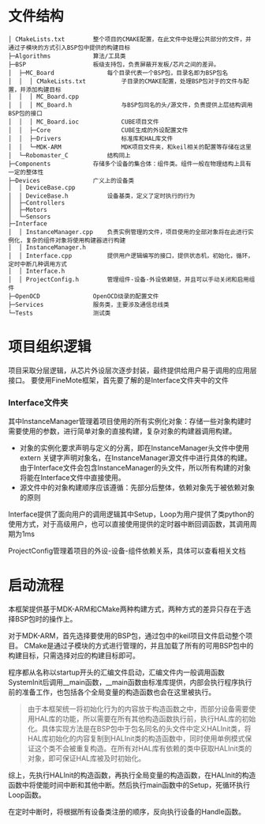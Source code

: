 # 文件结构


```
│ CMakeLists.txt		整个项目的CMAKE配置，在此文件中处理公共部分的文件，并通过子模块的方式引入BSP包中提供的构建目标
├─Algorithms			算法/工具类
├─BSP					板级支持包，负责屏蔽开发板/芯片之间的差异。
│  ├─MC_Board				每个目录代表一个BSP包，目录名即为BSP包名
│  │  │ CMakeLists.txt			子目录的CMAKE配置，处理BSP包对于的文件与配置，并添加构建目标
│  │  │ MC_Board.cpp
│  │  │ MC_Board.h				与BSP包同名的头/源文件，负责提供上层结构调用BSP包的接口
│  │  │ MC_Board.ioc			CUBE项目文件
│  │  ├─Core					CUBE生成的外设配置文件
│  │  ├─Drivers					标准库和HAL库文件
│  │  └─MDK-ARM					MDK项目文件夹，和keil相关的配置等存储在这里
│  └─Robomaster_C			结构同上
├─Components			存储多个设备的集合体：组件类。组件一般在物理结构上具有一定的整体性
├─Devices				广义上的设备类
│  │ DeviceBase.cpp			
│  │ DeviceBase.h			设备基类，定义了定时执行的行为
│  ├─Controllers
│  ├─Motors
│  └─Sensors
├─Interface
│  │ InstanceManager.cpp	负责实例管理的文件，项目使用的全部对象将在此进行实例化，复杂的组件对象将使用构建器进行构建
│  │ InstanceManager.h
│  │ Interface.cpp			提供用户逻辑编写的接口，提供状态机，初始化，循环，定时中断几种调用方式
│  │ Interface.h
│  │ ProjectConfig.h		管理组件-设备-外设依赖链，并且可以手动关闭和启用组件
├─OpenOCD				OpenOCD烧录的配置文件
├─Services				服务类，主要涉及通信总线类
└─Tests					测试类
```

# 项目组织逻辑

项目采取分层逻辑，从芯片外设层次逐步封装，最终提供给用户易于调用的应用层接口。
要使用FineMote框架，首先要了解的是Interface文件夹中的文件
### Interface文件夹
其中InstanceManager管理着项目使用的所有实例化对象：存储一些对象构建时需要使用的参数，进行简单对象的直接构建，复杂对象的构建器调用构建。

- 对象的实例化要求声明与定义的分离，即在InstanceManager头文件中使用extern 关键字声明对象名，在InstanceManager源文件中进行具体的构建。由于Interface文件会包含InstanceManager的头文件，所以所有构建的对象将能在Interface文件中直接使用。
- 源文件中的对象构建顺序应该遵循：先部分后整体，依赖对象先于被依赖对象的原则

Interface提供了面向用户的调用逻辑其中Setup，Loop为用户提供了类python的使用方式，对于高级用户，也可以直接使用提供的定时器中断回调函数，其调用周期为1ms

ProjectConfig管理着项目的外设-设备-组件依赖关系，具体可以查看相关文档


# 启动流程

本框架提供基于MDK-ARM和CMake两种构建方式，两种方式的差异只存在于选择BSP包时的操作上。

对于MDK-ARM，首先选择要使用的BSP包，通过包中的keil项目文件启动整个项目。
CMake是通过子模块的方式进行管理的，并且加载了所有的可用BSP包中的构建目标，只需选择对应的构建目标即可。

程序都从名称以startup开头的汇编文件启动，汇编文件内一般调用函数SystemInit后调用__main函数，__main函数由标准库提供，内部会执行程序执行前的准备工作，也包括各个全局变量的构造函数也会在这里被执行。


> 由于本框架统一将初始化行为的内容放于构造函数之中，而部分设备需要使用HAL库的功能，所以需要在所有其他构造函数执行前，执行HAL库的初始化。具体实现方法是在BSP包中于包名同名的头文件中定义HALInit类，将HAL库初始化的内容复制到HALInit类的构造函数中，同时使用单例模式保证这个类不会被重复构造。在所有对HAL库有依赖的类中获取HALInit类的对象，即可保证HAL库被及时初始化。

综上，先执行HALInit的构造函数，再执行全局变量的构造函数，在HALInit的构造函数中将使能时间中断和其他中断。然后执行main函数中的Setup，死循环执行Loop函数。

在定时中断时，将根据所有设备类注册的顺序，反向执行设备的Handle函数。